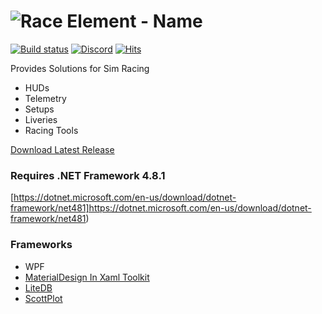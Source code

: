 # ![Race Element - Name](https://user-images.githubusercontent.com/4581237/209894151-3f8a5dc5-45de-4d7c-a46a-8c5a2a57cd91.png)


[![Build status](https://ci.appveyor.com/api/projects/status/wnbn1pdscccqwegg?svg=true)](https://ci.appveyor.com/project/RiddleTime/race-element)
[![Discord](https://badgen.net/discord/members/26AAEW5mUq?icon=discord&color=5562ea&label=Race%20Element)](https://discord.gg/26AAEW5mUq)
[![Hits](https://hits.seeyoufarm.com/api/count/keep/badge.svg?url=https%3A%2F%2Fgithub.com%2FRiddleTime%2FRace-Element&count_bg=%23FF4500&title_bg=%23555555&icon=&icon_color=%23E7E7E7&title=Usage%3A+Today+%2F+All-time&edge_flat=false)](https://hits.seeyoufarm.com)

Provides Solutions for Sim Racing
- HUDs
- Telemetry
- Setups
- Liveries
- Racing Tools

[Download Latest Release](https://github.com/RiddleTime/Race-Element/releases/latest)


### Requires .NET Framework 4.8.1
[https://dotnet.microsoft.com/en-us/download/dotnet-framework/net481]https://dotnet.microsoft.com/en-us/download/dotnet-framework/net481)

### Frameworks
- WPF
- [MaterialDesign In Xaml Toolkit](https://github.com/MaterialDesignInXAML/MaterialDesignInXamlToolkit)
- [LiteDB](https://github.com/mbdavid/LiteDB)
- [ScottPlot](https://github.com/scottplot/scottplot)
